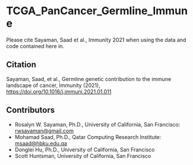 # TCGA_PanCancer_Germline_Immune

Please cite Sayaman, Saad et al., Immunity 2021 when using the data and code contained here in. 


## Citation
Sayaman, Saad, et al., Germline genetic contribution to the immune landscape of cancer, Immunity (2021), https://doi.org/10.1016/j.immuni.2021.01.011


## Contributors
* Rosalyn W. Sayaman, Ph.D., University of California, San Francisco: rwsayaman@gmail.com
* Mohamad Saad, Ph.D., Qatar Computing Research Institute: msaad@hbku.edu.qa
* Donglei Hu, Ph.D., University of California, San Francisco
* Scott Huntsman, University of California, San Francisco
